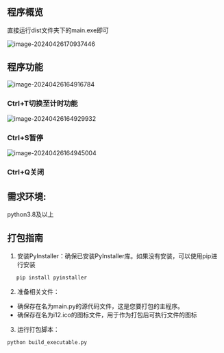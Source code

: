 ## 程序概览

直接运行dist文件夹下的main.exe即可

![image-20240426170937446](G:\JetBrains\jetBrain_WorkSpeace\PychamProjects\clock\README\image-20240426170937446.png)

## 程序功能

![image-20240426164916784](G:\JetBrains\jetBrain_WorkSpeace\PychamProjects\clock\README\image-20240426164916784.png)

### Ctrl+T切换至计时功能

![image-20240426164929932](G:\JetBrains\jetBrain_WorkSpeace\PychamProjects\clock\README\image-20240426164929932.png)

### Ctrl+S暂停 

![image-20240426164945004](G:\JetBrains\jetBrain_WorkSpeace\PychamProjects\clock\README\image-20240426164945004.png)

### Ctrl+Q关闭



## 需求环境:

python3.8及以上

## 打包指南

1. 安装PyInstaller：确保已安装PyInstaller库。如果没有安装，可以使用pip进行安装

```python
   pip install pyinstaller
```

2. 准备相关文件：

- 确保存在名为main.py的源代码文件，这是您要打包的主程序。
- 确保存在名为i12.ico的图标文件，用于作为打包后可执行文件的图标

3. 运行打包脚本：

```python
python build_executable.py
```
